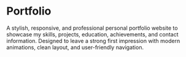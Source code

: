 # Portfolio
A stylish, responsive, and professional personal portfolio website to showcase my skills, projects, education, achievements, and contact information. Designed to leave a strong first impression with modern animations, clean layout, and user-friendly navigation.

